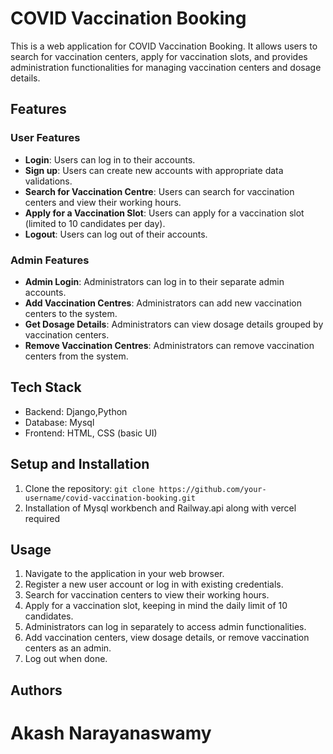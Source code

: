 # COVID Vaccination Booking

This is a web application for COVID Vaccination Booking. It allows users to search for vaccination centers, apply for vaccination slots, and provides administration functionalities for managing vaccination centers and dosage details.

## Features

### User Features

- **Login**: Users can log in to their accounts.
- **Sign up**: Users can create new accounts with appropriate data validations.
- **Search for Vaccination Centre**: Users can search for vaccination centers and view their working hours.
- **Apply for a Vaccination Slot**: Users can apply for a vaccination slot (limited to 10 candidates per day).
- **Logout**: Users can log out of their accounts.

### Admin Features

- **Admin Login**: Administrators can log in to their separate admin accounts.
- **Add Vaccination Centres**: Administrators can add new vaccination centers to the system.
- **Get Dosage Details**: Administrators can view dosage details grouped by vaccination centers.
- **Remove Vaccination Centres**: Administrators can remove vaccination centers from the system.

## Tech Stack

- Backend: Django,Python
- Database: Mysql
- Frontend: HTML, CSS (basic UI)

## Setup and Installation

1. Clone the repository: `git clone https://github.com/your-username/covid-vaccination-booking.git`
2. Installation of Mysql workbench and Railway.api along with vercel required

## Usage

1. Navigate to the application in your web browser.
2. Register a new user account or log in with existing credentials.
3. Search for vaccination centers to view their working hours.
4. Apply for a vaccination slot, keeping in mind the daily limit of 10 candidates.
5. Administrators can log in separately to access admin functionalities.
6. Add vaccination centers, view dosage details, or remove vaccination centers as an admin.
7. Log out when done.


## Authors

# Akash Narayanaswamy

